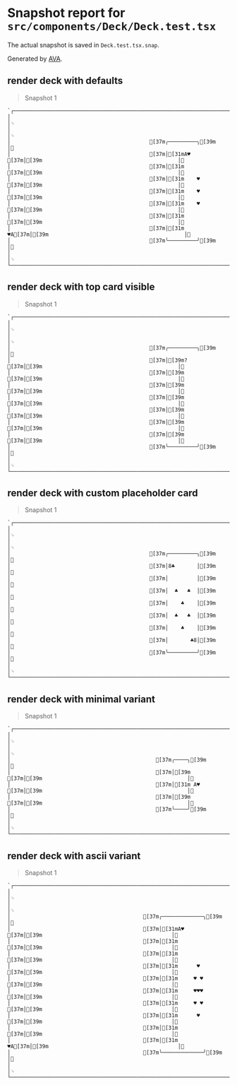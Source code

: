 # Snapshot report for `src/components/Deck/Deck.test.tsx`

The actual snapshot is saved in `Deck.test.tsx.snap`.

Generated by [AVA](https://avajs.dev).

## render deck with defaults

> Snapshot 1

    `┌──────────────────────────────────────────────────────────────────────────────────────────────────┐␊
    │                                                                                                  │␊
    │                                                                                                  │␊
    │                                            [37m╭─────────╮[39m                                           │␊
    │                                            [37m│[31mA♥       [37m│[39m                                           │␊
    │                                            [37m│[31m         [37m│[39m                                           │␊
    │                                            [37m│[31m    ♥    [37m│[39m                                           │␊
    │                                            [37m│[31m    ♥    [37m│[39m                                           │␊
    │                                            [37m│[31m    ♥    [37m│[39m                                           │␊
    │                                            [37m│[31m         [37m│[39m                                           │␊
    │                                            [37m│[31m       ♥A[37m│[39m                                           │␊
    │                                            [37m╰─────────╯[39m                                           │␊
    │                                                                                                  │␊
    └──────────────────────────────────────────────────────────────────────────────────────────────────┘`

## render deck with top card visible

> Snapshot 1

    `┌──────────────────────────────────────────────────────────────────────────────────────────────────┐␊
    │                                                                                                  │␊
    │                                                                                                  │␊
    │                                            [37m╭─────────╮[39m                                           │␊
    │                                            [37m│[39m?        [37m│[39m                                           │␊
    │                                            [37m│[39m         [37m│[39m                                           │␊
    │                                            [37m│[39m         [37m│[39m                                           │␊
    │                                            [37m│[39m         [37m│[39m                                           │␊
    │                                            [37m│[39m         [37m│[39m                                           │␊
    │                                            [37m│[39m         [37m│[39m                                           │␊
    │                                            [37m│[39m         [37m│[39m                                           │␊
    │                                            [37m╰─────────╯[39m                                           │␊
    │                                                                                                  │␊
    └──────────────────────────────────────────────────────────────────────────────────────────────────┘`

## render deck with custom placeholder card

> Snapshot 1

    `┌──────────────────────────────────────────────────────────────────────────────────────────────────┐␊
    │                                                                                                  │␊
    │                                                                                                  │␊
    │                                            [37m╭─────────╮[39m                                           │␊
    │                                            [37m│8♣       │[39m                                           │␊
    │                                            [37m│         │[39m                                           │␊
    │                                            [37m│  ♣   ♣  │[39m                                           │␊
    │                                            [37m│    ♣    │[39m                                           │␊
    │                                            [37m│  ♣   ♣  │[39m                                           │␊
    │                                            [37m│    ♣    │[39m                                           │␊
    │                                            [37m│       ♣8│[39m                                           │␊
    │                                            [37m╰─────────╯[39m                                           │␊
    │                                                                                                  │␊
    └──────────────────────────────────────────────────────────────────────────────────────────────────┘`

## render deck with minimal variant

> Snapshot 1

    `┌──────────────────────────────────────────────────────────────────────────────────────────────────┐␊
    │                                                                                                  │␊
    │                                                                                                  │␊
    │                                              [37m╭────╮[39m                                              │␊
    │                                              [37m│[39m    [37m│[39m                                              │␊
    │                                              [37m│[31m A♥ [37m│[39m                                              │␊
    │                                              [37m│[39m    [37m│[39m                                              │␊
    │                                              [37m╰────╯[39m                                              │␊
    │                                                                                                  │␊
    └──────────────────────────────────────────────────────────────────────────────────────────────────┘`

## render deck with ascii variant

> Snapshot 1

    `┌──────────────────────────────────────────────────────────────────────────────────────────────────┐␊
    │                                                                                                  │␊
    │                                                                                                  │␊
    │                                          [37m╭─────────────╮[39m                                         │␊
    │                                          [37m│[31mA♥           [37m│[39m                                         │␊
    │                                          [37m│[31m             [37m│[39m                                         │␊
    │                                          [37m│[31m             [37m│[39m                                         │␊
    │                                          [37m│[31m      ♥      [37m│[39m                                         │␊
    │                                          [37m│[31m     ♥ ♥     [37m│[39m                                         │␊
    │                                          [37m│[31m     ♥♥♥     [37m│[39m                                         │␊
    │                                          [37m│[31m     ♥ ♥     [37m│[39m                                         │␊
    │                                          [37m│[31m      ♥      [37m│[39m                                         │␊
    │                                          [37m│[31m             [37m│[39m                                         │␊
    │                                          [37m│[31m           ♥A[37m│[39m                                         │␊
    │                                          [37m╰─────────────╯[39m                                         │␊
    │                                                                                                  │␊
    └──────────────────────────────────────────────────────────────────────────────────────────────────┘`
